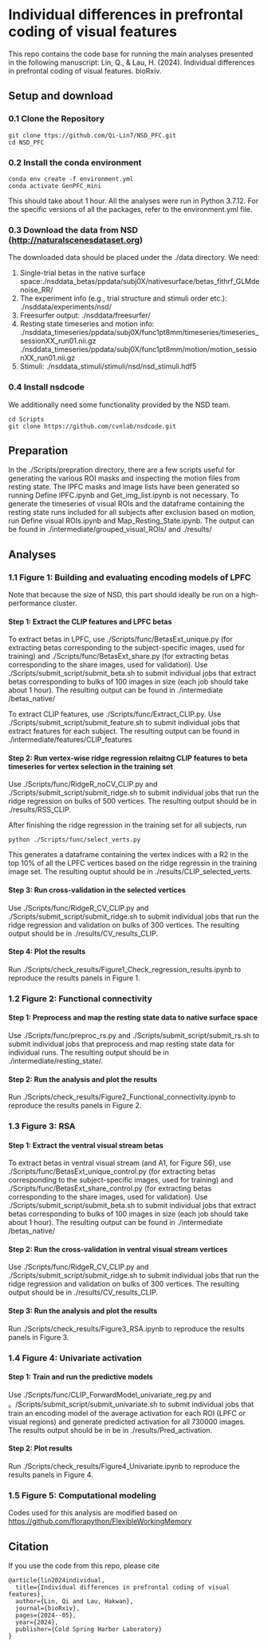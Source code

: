 # Individual differences in prefrontal coding of visual features

This repo contains the code base for running the main analyses presented in the following manuscript:
Lin, Q., & Lau, H. (2024). Individual differences in prefrontal coding of visual features. bioRxiv. 

## Setup and download
### 0.1 Clone the Repository
```
git clone ttps://github.com/Qi-Lin7/NSD_PFC.git
cd NSD_PFC
```

### 0.2 Install the conda environment
```
conda env create -f environment.yml
conda activate GenPFC_mini
```
This should take about 1 hour. All the analyses were run in Python 3.7.12. For the specific versions of all the packages, refer to the environment.yml file. 
### 0.3 Download the data from NSD (http://naturalscenesdataset.org)
The downloaded data should be placed under the ./data directory. 
We need:
1. Single-trial betas in the native surface space:./nsddata_betas/ppdata/subj0X/nativesurface/betas_fithrf_GLMdenoise_RR/
2. The experiment info (e.g., trial structure and stimuli order etc.): ./nsddata/experiments/nsd/
3. Freesurfer output: ./nsddata/freesurfer/
4. Resting state timeseries and motion info: ./nsddata_timeseries/ppdata/subj0X/func1pt8mm/timeseries/timeseries_sessionXX_run01.nii.gz
./nsddata_timeseries/ppdata/subj0X/func1pt8mm/motion/motion_sessionXX_run01.nii.gz
5. Stimuli: ./nsddata_stimuli/stimuli/nsd/nsd_stimuli.hdf5

### 0.4 Install nsdcode
We additionally need some functionality provided by the NSD team. 
```
cd Scripts
git clone https://github.com/cvnlab/nsdcode.git
```
## Preparation
In the ./Scripts/prepration directory, there are a few scripts useful for generating the various ROI masks and inspecting the motion files from resting state. The lPFC masks and image lists have been generated so running Define lPFC.ipynb and Get_img_list.ipynb is not necessary. To generate the timeseries of visual ROIs and the dataframe containing the resting state runs included for all subjects after exclusion based on motion, run Define visual ROIs.ipynb and Map_Resting_State.ipynb. The output can be found in ./intermediate/grouped_visual_ROIs/ and ./results/

## Analyses
### 1.1 Figure 1: Building and evaluating encoding models of LPFC
Note that because the size of NSD, this part should ideally be run on a high-performance cluster. 
#### Step 1: Extract the CLIP features and LPFC betas
To extract betas in LPFC, use ./Scripts/func/BetasExt_unique.py (for extracting betas corresponding to the subject-specific images, used for training) and ./Scripts/func/BetasExt_share.py (for extracting betas corresponding to the share images, used for validation). Use ./Scripts/submit_script/submit_beta.sh to submit individual jobs that extract betas corresponding to bulks of 100 images in size (each job should take about 1 hour). The resulting output can be found in ./intermediate
/betas_native/

To extract CLIP features, use ./Scripts/func/Extract_CLIP.py. Use ./Scripts/submit_script/submit_feature.sh to submit individual jobs that extract features for each subject. The resulting output can be found in ./intermediate/features/CLIP_features

#### Step 2: Run vertex-wise ridge regression relaitng CLIP features to beta timeseries for vertex selection in the training set
Use ./Scripts/func/RidgeR_noCV_CLIP.py and ./Scripts/submit_script/submit_ridge.sh to submit individual jobs that run the ridge regression on bulks of 500 vertices. The resulting output should be in ./results/RSS_CLIP. 

After finishing the ridge regression in the training set for all subjects, run
```
python ./Scripts/func/select_verts.py
```
This generates a dataframe containing the vertex indices with a R2 in the top 10% of all the LPFC vertices based on the ridge regressin in the training image set. The resulting ouptut should be in ./results/CLIP_selected_verts. 

#### Step 3: Run cross-validation in the selected vertices
Use ./Scripts/func/RidgeR_CV_CLIP.py and ./Scripts/submit_script/submit_ridge.sh to submit individual jobs that run the ridge regression and validation on bulks of 300 vertices. The resulting output should be in ./results/CV_results_CLIP. 

#### Step 4: Plot the results
Run ./Scripts/check_results/Figure1_Check_regression_results.ipynb to reproduce the results panels in Figure 1. 

### 1.2 Figure 2: Functional connectivity
#### Step 1: Preprocess and map the resting state data to native surface space
Use ./Scripts/func/preproc_rs.py and ./Scripts/submit_script/submit_rs.sh to submit individual jobs that preprocess and map resting state data for individual runs. The resulting output should be in ./intermediate/resting_state/.

#### Step 2: Run the analysis and plot the results
Run ./Scripts/check_results/Figure2_Functional_connectivity.ipynb to reproduce the results panels in Figure 2.

### 1.3 Figure 3: RSA
#### Step 1: Extract the ventral visual stream betas
To extract betas in ventral visual stream (and A1, for Figure S6), use ./Scripts/func/BetasExt_unique_control.py (for extracting betas corresponding to the subject-specific images, used for training) and ./Scripts/func/BetasExt_share_control.py (for extracting betas corresponding to the share images, used for validation). Use ./Scripts/submit_script/submit_beta.sh to submit individual jobs that extract betas corresponding to bulks of 100 images in size (each job should take about 1 hour). The resulting output can be found in ./intermediate
/betas_native/

#### Step 2: Run the cross-validation in ventral visual stream vertices
Use ./Scripts/func/RidgeR_CV_CLIP.py and ./Scripts/submit_script/submit_ridge.sh to submit individual jobs that run the ridge regression and validation on bulks of 300 vertices. The resulting output should be in ./results/CV_results_CLIP. 

#### Step 3: Run the analysis and plot the results
Run ./Scripts/check_results/Figure3_RSA.ipynb to reproduce the results panels in Figure 3.

### 1.4 Figure 4: Univariate activation
#### Step 1: Train and run the predictive models
Use ./Scripts/func/CLIP_ForwardModel_univariate_reg.py and 。/Scripts/submit_script/submit_univariate.sh to submit individual jobs that train an encoding model of the average activation for each ROI (LPFC or visual regions) and generate predicted activation for all 730000 images. The results output should be in be in ./results/Pred_activation.


#### Step 2: Plot results
Run ./Scripts/check_results/Figure4_Univariate.ipynb to reproduce the results panels in Figure 4.

### 1.5 Figure 5: Computational modeling
Codes used for this analysis are modified based on https://github.com/florapython/FlexibleWorkingMemory

## Citation
If you use the code from this repo, please cite
```
@article{lin2024individual,
  title={Individual differences in prefrontal coding of visual features},
  author={Lin, Qi and Lau, Hakwan},
  journal={bioRxiv},
  pages={2024--05},
  year={2024},
  publisher={Cold Spring Harbor Laboratory}
}
```





